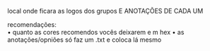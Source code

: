 local onde ficara as logos dos grupos E ANOTAÇÕES DE CADA UM

recomendações:
<BR>
• quanto as cores recomendos vocês deixarem e m hex
• as anotações/opniões só faz um .txt e coloca lá mesmo
